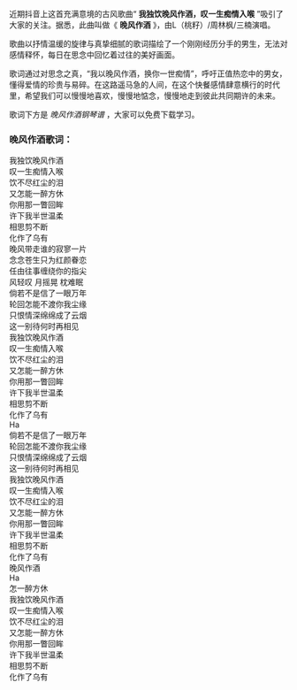 

近期抖音上这首充满意境的古风歌曲“ **我独饮晚风作酒，叹一生痴情入喉** ”吸引了大家的关注。据悉，此曲叫做《 **晚风作酒**
》，由L（桃籽）/周林枫/三楠演唱。

歌曲以抒情温缓的旋律与真挚细腻的歌词描绘了一个刚刚经历分手的男生，无法对感情释怀，每日在思念中回忆着过往的美好画面。

歌词通过对思念之真，“我以晚风作酒，换你一世痴情”，呼吁正值热恋中的男女，懂得爱情的珍贵与易碎。在这路遥马急的人间，在这个快餐感情肆意横行的时代里，希望我们可以慢慢地喜欢，慢慢地惦念，慢慢地走到彼此共同期许的未来。

歌词下方是 _晚风作酒钢琴谱_ ，大家可以免费下载学习。

### 晚风作酒歌词：

我独饮晚风作酒  
叹一生痴情入喉  
饮不尽红尘的泪  
又怎能一醉方休  
你用那一瞥回眸  
许下我半世温柔  
相思剪不断  
化作了乌有  
晚风带走谁的寂寥一片  
念念苍生只为红颜眷恋  
任由往事缠绕你的指尖  
风轻叹 月摇晃 枕难眠  
倘若不是信了一眼万年  
轮回怎能不渡你我尘缘  
只恨情深绵绵成了云烟  
这一别待何时再相见  
我独饮晚风作酒  
叹一生痴情入喉  
饮不尽红尘的泪  
又怎能一醉方休  
你用那一瞥回眸  
许下我半世温柔  
相思剪不断  
化作了乌有  
Ha  
倘若不是信了一眼万年  
轮回怎能不渡你我尘缘  
只恨情深绵绵成了云烟  
这一别待何时再相见  
我独饮晚风作酒  
叹一生痴情入喉  
饮不尽红尘的泪  
又怎能一醉方休  
你用那一瞥回眸  
许下我半世温柔  
相思剪不断  
化作了乌有  
晚风作酒  
Ha  
怎一醉方休  
我独饮晚风作酒  
叹一生痴情入喉  
饮不尽红尘的泪  
又怎能一醉方休  
你用那一瞥回眸  
许下我半世温柔  
相思剪不断  
化作了乌有

